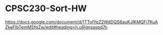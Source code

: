 CPSC230-Sort-HW
===============

https://docs.google.com/document/d/1TToIYqZ2WdDQS6auKJlKMQFi7KuAZkeFIbTemMSfqZw/edit#heading=h.u6lgnsaspd7n
